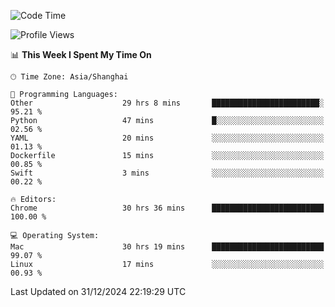 <!--START_SECTION:waka-->
![Code Time](http://img.shields.io/badge/Code%20Time-3%2C245%20hrs%2042%20mins-blue)

![Profile Views](http://img.shields.io/badge/Profile%20Views-0-blue)

📊 **This Week I Spent My Time On** 

```text
🕑︎ Time Zone: Asia/Shanghai

💬 Programming Languages: 
Other                    29 hrs 8 mins       ████████████████████████░   95.21 % 
Python                   47 mins             █░░░░░░░░░░░░░░░░░░░░░░░░   02.56 % 
YAML                     20 mins             ░░░░░░░░░░░░░░░░░░░░░░░░░   01.13 % 
Dockerfile               15 mins             ░░░░░░░░░░░░░░░░░░░░░░░░░   00.85 % 
Swift                    3 mins              ░░░░░░░░░░░░░░░░░░░░░░░░░   00.22 % 

🔥 Editors: 
Chrome                   30 hrs 36 mins      █████████████████████████   100.00 % 

💻 Operating System: 
Mac                      30 hrs 19 mins      █████████████████████████   99.07 % 
Linux                    17 mins             ░░░░░░░░░░░░░░░░░░░░░░░░░   00.93 % 
```


 Last Updated on 31/12/2024 22:19:29 UTC
<!--END_SECTION:waka-->